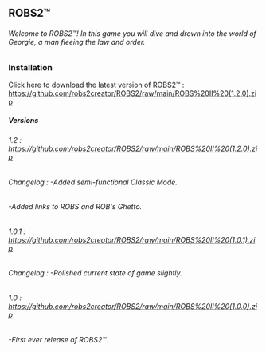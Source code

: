 ## ROBS2™
###### Welcome to ROBS2™! In this game you will dive and drown into the world of Georgie, a man fleeing the law and order.

### Installation

Click here to download the latest version of ROBS2™ : https://github.com/robs2creator/ROBS2/raw/main/ROBS%20II%20(1.2.0).zip


##### Versions

###### 1.2 : https://github.com/robs2creator/ROBS2/raw/main/ROBS%20II%20(1.2.0).zip
###### Changelog : -Added semi-functional Classic Mode.
######             -Added links to ROBS and ROB's Ghetto.


###### 1.0.1 : https://github.com/robs2creator/ROBS2/raw/main/ROBS%20II%20(1.0.1).zip
###### Changelog : -Polished current state of game slightly.


###### 1.0 : https://github.com/robs2creator/ROBS2/raw/main/ROBS%20II%20(1.0.0).zip
###### -First ever release of ROBS2™.
